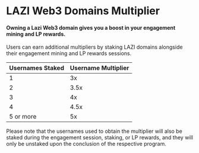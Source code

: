 # LAZI Web3 Domains Multiplier

#### Owning a Lazi Web3 domain gives you a boost in your engagement mining and LP rewards.

Users can earn additional multipliers by staking LAZI domains alongside their engagement mining and LP rewards sessions.

| Usernames Staked | Username Multiplier |
| ---------------- | ------------------- |
| 1                | 3x                  |
| 2                | 3.5x                |
| 3                | 4x                  |
| 4                | 4.5x                |
| 5 or more        | 5x                  |

Please note that the usernames used to obtain the multiplier will also be staked during the engagement session, staking, or LP rewards, and they will only be unstaked upon the conclusion of the respective program.
